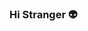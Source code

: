 ### Hi Stranger 👽

<!--
**CaduTI/CaduTI** is a ✨ _special_ ✨ repository because its `README.md` (this file) appears on your GitHub profile.

Here are some ideas to get you started:

- 🔭 I’m currently working on DataScience...
- 🌱 I’m currently learning Python,HTML5,CSS3,Javascript
